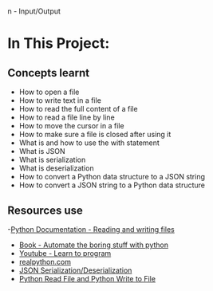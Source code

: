 #
n - Input/Output

# In This Project:

## Concepts learnt
- How to open a file
- How to write text in a file
- How to read the full content of a file
- How to read a file line by line
- How to move the cursor in a file
- How to make sure a file is closed after using it
- What is and how to use the with statement
- What is JSON
- What is serialization
- What is deserialization
- How to convert a Python data structure to a JSON string
- How to convert a JSON string to a Python data structure


## Resources use
-[Python Documentation - Reading and writing files](https://docs.python.org/3/tutorial/inputoutput.html#reading-and-writing-files)
- [Book - Automate the boring stuff with python](https://automatetheboringstuff.com/)
- [Youtube - Learn to program](https://www.youtube.com/watch?v=EukxMIsNeqU)
- [realpython.com](https://realpython.com/lessons/python-unicode-overview/)
- [JSON Serialization/Deserialization](https://realpython.com/python-json/)
- [Python Read File and Python Write to File](https://techvidvan.com/tutorials/python-file-read-write/)
